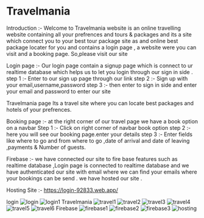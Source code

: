# Travelmania
                                                
 Introduction :-
 Welcome to Travelmania website is an online travelling website containing all your prefrences and tours & packages and its a site which connect you to your best tour package site as and online best package locater for you and contains a login page , a website were you can visit and a booking page. So,please visit our site
 
 Login page :-
 Our login page contain a signup page which is connect to ur realtime database which helps us to let you login through our sign in side .
 step 1 :- Enter to our sign up page through our link 
 step 2 :- Sign up with your email,username,password 
 step 3 :- then enter to sign in side and enter your email and password to enter our site
 
 Travelmania page
 Its a travel site where you can locate best packages and hotels of your prefrences.
 
 Booking page :-
 at the right corner of our travel page we have a book option on a navbar
 Step 1 :-  Click on  right corner of navbar book option
 step 2 :- here you will see our booking page.enter your details
 step 3 :- Enter fields like where to go and from where to go ,date of arrival and date of leaving ,payments & Number of guests.
 
 Firebase :-
 we have connected our site to fire base features such as realtime database ,Login page is connected to realtime database and we have authenticated our site with email where we can find your emails where your bookings can be send . we have hosted our site .
 
 Hosting Site :- https://login-92833.web.app/
         
 
login
![login](https://user-images.githubusercontent.com/93962702/177335024-c951c7d4-d81d-4529-8eec-39732053b4d3.png)
![login1](https://user-images.githubusercontent.com/93962702/177335053-de40698b-b71f-40f3-97ae-1815968848a3.png)
Travelmania
![travel1](https://user-images.githubusercontent.com/93962702/177335237-f6a93025-4213-4cd9-9460-84447cc18cb0.png)
![travel2](https://user-images.githubusercontent.com/93962702/177335158-d57e217e-d141-4c35-bcdd-1fe02f8b2b05.png)
![travel3](https://user-images.githubusercontent.com/93962702/177335308-c06b5e15-f88f-4cc6-bf50-d19a53922ffa.png)
![travel4](https://user-images.githubusercontent.com/93962702/177335345-ab74c997-b30d-4b0f-8da7-0b649db9204d.png)
![travel5](https://user-images.githubusercontent.com/93962702/177335373-081f21ab-6dfc-4ff9-8d59-ab8d90df4a03.png)
![travel6](https://user-images.githubusercontent.com/93962702/177335402-61a3425c-0c04-43ec-9396-1466c387199c.png)
Firebase
![firebase1](https://user-images.githubusercontent.com/93962702/177335439-3d9769fd-95ae-47ff-a1ff-05953b7b50f4.png)
![firebase2](https://user-images.githubusercontent.com/93962702/177335464-c6c5e1b9-c76a-486a-97eb-bdaaf4daea51.png)
![firebase3](https://user-images.githubusercontent.com/93962702/177335491-3ce8a12d-764f-4395-9753-0706f36b89c5.png)
![hosting](https://user-images.githubusercontent.com/93962702/177335507-20c9c6b2-4f40-41f3-8de3-0f9d72e59ff5.png)
